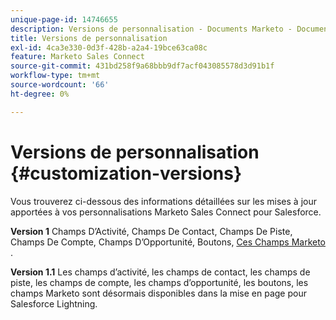 ```yaml
---
unique-page-id: 14746655
description: Versions de personnalisation - Documents Marketo - Documentation du produit
title: Versions de personnalisation
exl-id: 4ca3e330-0d3f-428b-a2a4-19bce63ca08c
feature: Marketo Sales Connect
source-git-commit: 431bd258f9a68bbb9df7acf043085578d3d91b1f
workflow-type: tm+mt
source-wordcount: '66'
ht-degree: 0%

---
```


# Versions de personnalisation {#customization-versions}

Vous trouverez ci-dessous des informations détaillées sur les mises à jour apportées à vos personnalisations Marketo Sales Connect pour Salesforce.

**Version 1**
Champs D’Activité, Champs De Contact, Champs De Piste, Champs De Compte, Champs D’Opportunité, Boutons, [ Ces Champs Marketo ](/help/marketo/product-docs/marketo-sales-connect/crm/salesforce-customization/sales-connect-customizations-for-crm.md).

**Version 1.1**
Les champs d’activité, les champs de contact, les champs de piste, les champs de compte, les champs d’opportunité, les boutons, les champs Marketo sont désormais disponibles dans la mise en page pour Salesforce Lightning.
